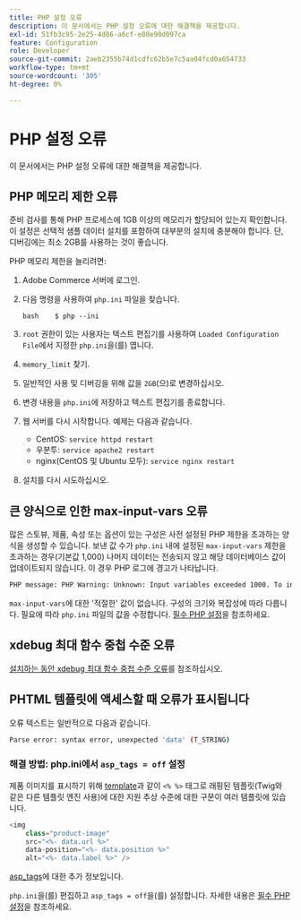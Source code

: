 ```yaml
---
title: PHP 설정 오류
description: 이 문서에서는 PHP 설정 오류에 대한 해결책을 제공합니다.
exl-id: 51fb3c95-2e25-4d86-a6cf-e08e90d097ca
feature: Configuration
role: Developer
source-git-commit: 2aeb2355b74d1cdfc62b5e7c5aa04fcd0a654733
workflow-type: tm+mt
source-wordcount: '305'
ht-degree: 0%

---
```


# PHP 설정 오류

이 문서에서는 PHP 설정 오류에 대한 해결책을 제공합니다.

## PHP 메모리 제한 오류

준비 검사를 통해 PHP 프로세스에 1GB 이상의 메모리가 할당되어 있는지 확인합니다. 이 설정은 선택적 샘플 데이터 설치를 포함하여 대부분의 설치에 충분해야 합니다. 단, 디버깅에는 최소 2GB를 사용하는 것이 좋습니다.

PHP 메모리 제한을 늘리려면:

1. Adobe Commerce 서버에 로그인.
1. 다음 명령을 사용하여 `php.ini` 파일을 찾습니다.

   ```
   bash    $ php --ini
   ```

1. `root` 권한이 있는 사용자는 텍스트 편집기를 사용하여 `Loaded Configuration File`에서 지정한 `php.ini`을(를) 엽니다.
1. `memory_limit` 찾기.
1. 일반적인 사용 및 디버깅을 위해 값을 `2GB`(으)로 변경하십시오.
1. 변경 내용을 `php.ini`에 저장하고 텍스트 편집기를 종료합니다.
1. 웹 서버를 다시 시작합니다. 예제는 다음과 같습니다.

   * CentOS: `service httpd restart`
   * 우분투: `service apache2 restart`
   * nginx(CentOS 및 Ubuntu 모두): `service nginx restart`

1. 설치를 다시 시도하십시오.

## 큰 양식으로 인한 max-input-vars 오류

많은 스토뷰, 제품, 속성 또는 옵션이 있는 구성은 사전 설정된 PHP 제한을 초과하는 양식을 생성할 수 있습니다. 보낸 값 수가 `php.ini` 내에 설정된 `max-input-vars` 제한을 초과하는 경우(기본값 1,000) 나머지 데이터는 전송되지 않고 해당 데이터베이스 값이 업데이트되지 않습니다. 이 경우 PHP 로그에 경고가 나타납니다.

```bash
PHP message: PHP Warning: Unknown: Input variables exceeded 1000. To increase the limit change max_input_vars in php.ini.
```

`max-input-vars`에 대한 &#39;적절한&#39; 값이 없습니다. 구성의 크기와 복잡성에 따라 다릅니다. 필요에 따라 `php.ini` 파일의 값을 수정합니다. [필수 PHP 설정](https://experienceleague.adobe.com/en/docs/commerce-operations/installation-guide/prerequisites/php-settings)을 참조하세요.

## xdebug 최대 함수 중첩 수준 오류

[설치하는 동안 xdebug 최대 함수 중첩 수준 오류](/help/troubleshooting/miscellaneous/installation-xdebug-maximum-function-nesting-level-error.md)를 참조하십시오.

## PHTML 템플릿에 액세스할 때 오류가 표시됩니다

오류 텍스트는 일반적으로 다음과 같습니다.

```bash
Parse error: syntax error, unexpected 'data' (T_STRING)
```

### 해결 방법: php.ini에서 `asp_tags = off` 설정

제품 이미지를 표시하기 위해 [template](https://github.com/magento/magento2/blob/2.0/app/code/Magento/Catalog/view/adminhtml/templates/product/edit/base_image.phtml)과 같이 `<% %>` 태그로 래핑된 템플릿(Twig와 같은 다른 템플릿 엔진 사용)에 대한 지원 추상 수준에 대한 구문이 여러 템플릿에 있습니다.

```php
<img
    class="product-image"
    src="<%- data.url %>"
    data-position="<%- data.position %>"
    alt="<%- data.label %>" />
```

[asp\_tags](http://php.net/manual/en/ini.core.php#ini.asp-tags)에 대한 추가 정보입니다.

`php.ini`을(를) 편집하고 `asp_tags = off`을(를) 설정합니다. 자세한 내용은 [필수 PHP 설정](https://experienceleague.adobe.com/en/docs/commerce-operations/installation-guide/prerequisites/php-settings)을 참조하세요.
